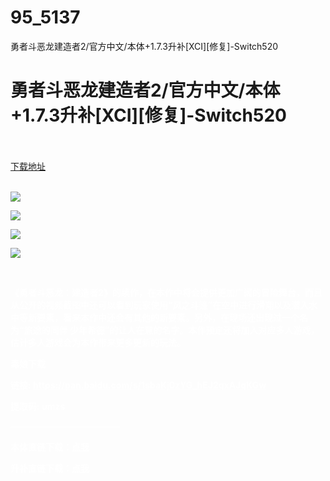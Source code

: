# 95_5137
勇者斗恶龙建造者2/官方中文/本体+1.7.3升补[XCI][修复]-Switch520
# 勇者斗恶龙建造者2/官方中文/本体+1.7.3升补[XCI][修复]-Switch520
 <br/></br>
[下载地址](https://www.switch520.cc/article/5137 "下载地址")
<br/></br>

<p><span style="color: #ffffff;"><strong><img src="https://www.switch520.cc/muke_img/upload_art_editor_20210215-1_71868b1070459e78d01c797d2ab91aff.jpg"></strong></span></p>
<p><span style="color: #ffffff;"><strong><img src="https://www.switch520.cc/muke_img/upload_art_editor_20210215-1_67ba5ee91c20e82ed6fdff04f4abd46a.jpg"></strong></span></p>
<p><span style="color: #ffffff;"><strong><img src="https://www.switch520.cc/muke_img/upload_art_editor_20210215-1_5d17f2a36c63554b9aff1305ce8f67d5.jpg"></strong></span></p>
<p><span style="color: #ffffff;"><strong><img src="https://www.switch520.cc/muke_img/upload_art_editor_20210215-1_914c5cc78435b5ea62a3716d63a4c551.jpg"></strong></span></p>
<p>&nbsp;</p>
<p><span style="color: #ffffff;"><strong>《勇者斗恶龙：建造者2》的续作，在本作中将会提供更加广阔的冒险舞台，而且从公开的视频截图中还可以看到玩家使用“风之斗篷”在空中进行滑翔以及潜入水中等新要素，看来本作中还会有其他的新要素。另外，在现场还出现过一个名为“旅途的同伴 少年希德”的让人在意的名字。本作预定还将加入对应多人游戏，估计多人游戏会为本作带来更多更新的玩法。</strong></span></p>
<p><span style="color: #ffffff;"><strong>毒娘下载<br>
</strong></span></p>
<p><span style="color: #ffffff;"><strong>链接: <a style="color: #ffffff;" href="https://pan.baidu.com/s/1sbaKj0zYG_hEJ2qxAJqKGw">https://pan.baidu.com/s/1sbaKj0zYG_hEJ2qxAJqKGw</a></strong></span></p>
<p><span style="color: #ffffff;"><strong>提取码: umzs</strong></span></p>
<p><span style="color: #ffffff;"><strong>————————————–</strong></span></p>
<p><span style="color: #ffffff;"><strong>本体直链下载：<a style="color: #ffffff;" href="https://ziyuan3.free520.net/xxxxx81/1youxi/csxwj2.xci">点我</a></strong></span></p>
<p><span style="color: #ffffff;"><strong>升补直链下载：<a style="color: #ffffff;" href="https://ziyuan3.free520.net/xxxxx81/1youxi/Dragon_Quest-Builders-2-%5BHK%5D-%5B1.7.3%5D.nsz">点我</a></strong></span></p>
